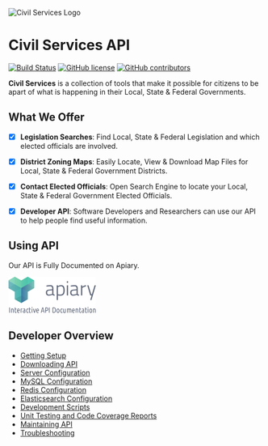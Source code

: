 ![Civil Services Logo](https://cdn.civil.services/common/github-logo.png "Civil Services Logo")

Civil Services API
===

[![Build Status](https://circleci.com/gh/CivilServiceUSA/api/tree/master.svg?style=shield)](https://circleci.com/gh/CivilServiceUSA/api/tree/master) [![GitHub license](https://img.shields.io/badge/license-MIT-blue.svg?style=flat)](https://raw.githubusercontent.com/CivilServiceUSA/api/master/LICENSE) [![GitHub contributors](https://img.shields.io/github/contributors/CivilServiceUSA/api.svg)](https://github.com/CivilServiceUSA/api/graphs/contributors)

__Civil Services__ is a collection of tools that make it possible for citizens to be apart of what is happening in their Local, State & Federal Governments.


What We Offer
---

- [X] __Legislation Searches__:  Find Local, State & Federal Legislation and which elected officials are involved.
- [X] __District Zoning Maps__: Easily Locate, View & Download Map Files for Local, State & Federal Government Districts.
- [X] __Contact Elected Officials__:  Open Search Engine to locate your Local, State & Federal Government Elected Officials.
- [X] __Developer API__:  Software Developers and Researchers can use our API to help people find useful information.


Using API
---

Our API is Fully Documented on Apiary.

[![API Documentation](docs/img/apiary-button.png)](http://docs.civilservices.apiary.io)


Developer Overview
---

* [Getting Setup](docs/getting-setup.md)
* [Downloading API](docs/downloading-api.md)
* [Server Configuration](docs/server-configuration.md)
* [MySQL Configuration](docs/mysql-configuration.md)
* [Redis Configuration](docs/redis-configuration.md)
* [Elasticsearch Configuration](docs/elasticsearch-configuration.md)
* [Development Scripts](docs/development-scripts.md)
* [Unit Testing and Code Coverage Reports](docs/unit-testing-and-code-coverage-reports.md)
* [Maintaining API](docs/maintaining-api.md)
* [Troubleshooting](docs/troubleshooting.md)